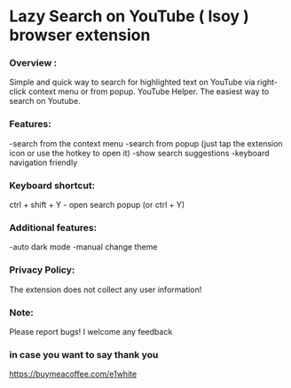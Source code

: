 # Lazy Search on YouTube ( lsoy ) browser extension

### Overview :
  Simple and quick way to search for highlighted text on YouTube via right-click context menu or from popup. YouTube Helper. The easiest way to search on Youtube.

### Features:
  -search from the context menu
  -search from popup (just tap the extension icon or use the hotkey to open it)
  -show search suggestions
  -keyboard navigation friendly

### Keyboard shortcut:
  ctrl + shift + Y - open search popup (or ctrl + Y)

### Additional features:
  -auto dark mode
  -manual change theme

### Privacy Policy:
  The extension does not collect any user information!

### Note:
  Please report bugs! I welcome any feedback

### in case you want to say thank you
https://buymeacoffee.com/e1white
